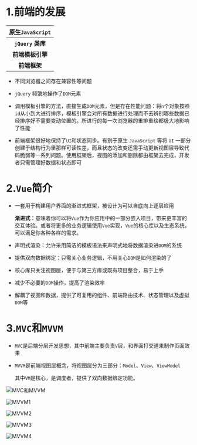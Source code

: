 # 1.前端的发展

| 原生`JavaScript`  |
| :---------------: |
| **`jQuery` 类库** |
| **前端模板引擎**  |
|   **前端框架**    |

- 不同浏览器之间存在兼容性等问题

- `jQuery` 频繁地操作了`DOM`元素

- 调用模板引擎的方法，直接生成`DOM`元素，但是存在性能问题：将`n`个对象按照`id`从小到大进行排序，模板引擎会对所有数据进行处理而不去辨别哪些数据已经排序好不需要变动位置的。所进行的每一次浏览器的重排重绘都极大地影响了性能

- 前端框架很好地保持了`UI`和状态同步。有别于原生 `JavaScript` 等将 `UI` 一部分创建于结构行为里那样可读性差，而且状态的改变还需手动更新视图层导致代码脆弱等一系列问题。使用框架后，视图的添加和删除都由框架去完成，开发者只需管理好数据和状态即可



# 2.`Vue`简介

- 一套用于构建用户界面的渐进式框架，被设计为可以自底向上逐层应用

  **渐进式**：意味着你可以将`Vue`作为你应用中的一部分嵌入项目，带来更丰富的交互体验。或者将更多的业务逻辑使用`Vue`实现，`Vue`的核心库以及生态系统，可以满足你各种各样的需求。 

- 声明式渲染：允许采用简洁的模板语法来声明式地将数据渲染进`DOM`的系统 

- 提供双向数据绑定：只需关心业务逻辑，不用关心`DOM`是如何渲染的了 

- 核心库只关注视图层，便于与第三方库或既有项目整合，易于上手 

- 减少不必要的`DOM`操作，提高了渲染效率 

- 解耦了视图和数据，提供了可复用的组件、前端路由技术、状态管理以及虚拟`DOM`等



# 3.`MVC`和`MVVM`

- `MVC`是后端分层开发思想，其中前端主要负责`V`层，和界面打交道来制作页面效果 

- `MVVM`是前端视图层概念，将视图层分为三部分：`Model`、`View`、`ViewModel`

  其中`VM`是核心，是调度者，提供了双向数据绑定功能。

  

![MVC和MVVM](C:\Users\lenovo\Desktop\2019年11月19日始\notes\Vue\img\01.概述\MVC和MVVM.png)



![MVVM1](C:\Users\lenovo\Desktop\2019年11月19日始\notes\Vue\img\01.概述\MVVM1.PNG)



![MVVM2](C:\Users\lenovo\Desktop\2019年11月19日始\notes\Vue\img\01.概述\MVVM2.PNG)



![MVVM3](C:\Users\lenovo\Desktop\2019年11月19日始\notes\Vue\img\01.概述\MVVM3.PNG)



![MVVM4](C:\Users\lenovo\Desktop\2019年11月19日始\notes\Vue\img\01.概述\MVVM4.jpg)

